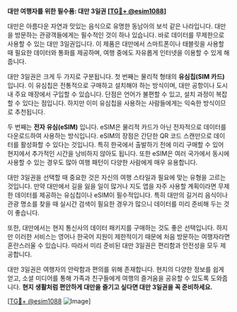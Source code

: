 **대만 여행자를 위한 필수품: 대만 3일권 [[TG💪+ @esim1088](https://t.me/s/esim1088)]**

대만은 아름다운 자연과 맛있는 음식으로 유명한 동남아의 보석 같은 나라입니다. 대만을 방문하는 관광객들에게는 필수적인 것이 하나 있습니다. 바로 데이터를 무제한으로 사용할 수 있는 대만 3일권입니다. 이 제품은 대만에서 스마트폰이나 태블릿을 사용할 때 필요한 데이터와 통화를 제공하며, 여행 중에도 자유롭게 인터넷을 이용할 수 있게 해줍니다.

대만 3일권은 크게 두 가지로 구분됩니다. 첫 번째는 물리적 형태의 **유심칩(SIM 카드)** 입니다. 이 유심칩은 전통적으로 구매하고 설치해야 하는 방식이며, 대만 공항이나 도시 내 주요 매장에서 구입할 수 있습니다. 단점은 언어가 불편할 수 있고, 설치 과정이 복잡할 수 있다는 점입니다. 하지만 이미 유심칩을 사용하는 사람들에게는 익숙한 방식이므로 추천됩니다.

두 번째는 **전자 유심(eSIM)** 입니다. eSIM은 물리적 카드가 아닌 전자적으로 데이터를 다운로드하여 사용하는 방식입니다. eSIM의 장점은 간단한 QR 코드 스캔만으로 데이터를 활성화할 수 있다는 것입니다. 특히 한국에서 출발하기 전에 미리 구매할 수 있어 현지에서 추가적인 시간을 낭비하지 않아도 됩니다. 또한 eSIM은 여러 국가에서 동시에 사용할 수 있는 경우도 많아 여행 패턴이 다양한 사람에게 매우 유용합니다.

대만 3일권을 선택할 때 중요한 것은 자신의 여행 스타일과 필요에 맞는 유형을 고르는 것입니다. 만약 대만에서 길을 잃을 일이 많거나 지도 앱을 자주 사용할 계획이라면 무제한 데이터를 제공하는 유심칩이나 eSIM이 필수적입니다. 특히 대만의 길거리 음식이나 관광 명소를 찾을 때 실시간 검색이 필요한 경우가 많으니 데이터를 미리 준비해 두는 것이 좋습니다.

또한, 대만에서는 현지 통신사의 데이터 패키지를 구매하는 것도 좋은 선택입니다. 하지만 이러한 서비스는 영어나 한국어 지원이 제한적이기 때문에 처음 방문하는 여행자라면 혼란스러울 수 있습니다. 따라서 미리 준비된 대만 3일권은 편리함과 안전성을 모두 제공합니다.

대만 3일권은 여행자의 안락함과 편의를 위해 존재합니다. 현지의 다양한 정보를 쉽게 얻고, 소셜 미디어를 통해 가족과 친구들에게 여행의 즐거움을 공유할 수 있도록 도와줍니다. **현지 생활처럼 편안하게 대만을 즐기고 싶다면 대만 3일권을 꼭 준비하세요.**

[[TG💪+ @esim1088](https://t.me/s/esim1088) ![Image](https://i.postimg.cc/Y0z9fWf4/image.png)]